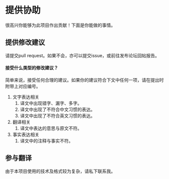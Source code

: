 # 提供协助

很高兴你能够为此项目作出贡献！下面是你能做的事情。

## 提供修改建议

请提交pull request。如果不会，亦可以提交issue，或前往发布论坛回帖报告。

#### 接受什么类型的修改建议？

简单来说，接受任何合理的建议。如果你的建议符合下文中任何一项，请在提出时附带上对应编号。
1. 文字表达相关
    1. 译文中出现错字、漏字、多字。
    2. 译文中出现了不符合中文习惯的表达。
    3. 译文中出现了不符合英文习惯的表达。
2. 翻译相关
    1. 译文中表达的意思与原文不符。
3. 事实表达相关
    1. 译文中的注释与事实不符。

## 参与翻译

由于本项目使用的技术及格式较为复杂，请私下联系我。